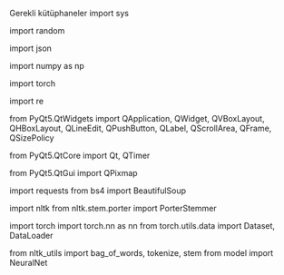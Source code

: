 Gerekli kütüphaneler
import sys

import random

import json

import numpy as np

import torch

import re

from PyQt5.QtWidgets import QApplication, QWidget, QVBoxLayout, QHBoxLayout, QLineEdit, QPushButton, QLabel, QScrollArea, QFrame, QSizePolicy

from PyQt5.QtCore import Qt, QTimer

from PyQt5.QtGui import QPixmap

import requests
from bs4 import BeautifulSoup


import nltk
from nltk.stem.porter import PorterStemmer


import torch
import torch.nn as nn
from torch.utils.data import Dataset, DataLoader

from nltk_utils import bag_of_words, tokenize, stem
from model import NeuralNet



